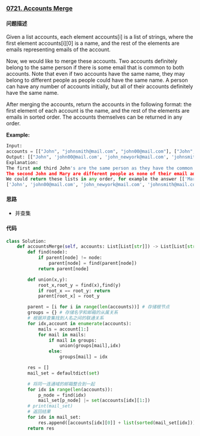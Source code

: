 ### [0721. Accounts Merge](https://leetcode-cn.com/problems/accounts-merge/)

#### 问题描述
Given a list accounts, each element accounts[i] is a list of strings, where the first element accounts[i][0] is a name, and the rest of the elements are emails representing emails of the account.

Now, we would like to merge these accounts. Two accounts definitely belong to the same person if there is some email that is common to both accounts. Note that even if two accounts have the same name, they may belong to different people as people could have the same name. A person can have any number of accounts initially, but all of their accounts definitely have the same name.

After merging the accounts, return the accounts in the following format: the first element of each account is the name, and the rest of the elements are emails in sorted order. The accounts themselves can be returned in any order.

**Example:**
```python
Input:
accounts = [["John", "johnsmith@mail.com", "john00@mail.com"], ["John", "johnnybravo@mail.com"], ["John", "johnsmith@mail.com", "john_newyork@mail.com"], ["Mary", "mary@mail.com"]]
Output: [["John", 'john00@mail.com', 'john_newyork@mail.com', 'johnsmith@mail.com'],  ["John", "johnnybravo@mail.com"], ["Mary", "mary@mail.com"]]
Explanation:
The first and third John's are the same person as they have the common email "johnsmith@mail.com".
The second John and Mary are different people as none of their email addresses are used by other accounts.
We could return these lists in any order, for example the answer [['Mary', 'mary@mail.com'], ['John', 'johnnybravo@mail.com'],
['John', 'john00@mail.com', 'john_newyork@mail.com', 'johnsmith@mail.com']] would still be accepted.
```

#### 思路
- 并查集

#### 代码

```python
class Solution:
    def accountsMerge(self, accounts: List[List[str]]) -> List[List[str]]:
        def find(node):
            if parent[node] != node:
                parent[node] = find(parent[node])
            return parent[node]

        def union(x,y):
            root_x,root_y = find(x),find(y)
            if root_x == root_y: return
            parent[root_x] = root_y

        parent = [i for i in range(len(accounts))] # 存储根节点
        groups = {} # 存储名字和邮箱的从属关系
        # 根据并查集找到人名之间的联通关系
        for idx,account in enumerate(accounts):
            mails = account[1:]
            for mail in mails:
                if mail in groups:
                    union(groups[mail],idx)
                else:
                    groups[mail] = idx

        res = []
        mail_set = defaultdict(set)

        # 将同一连通域的邮箱整合到一起
        for idx in range(len(accounts)):
            p_node = find(idx)
            mail_set[p_node] |= set(accounts[idx][1:])
        # print(mail_set)
        # 返回结果
        for idx in mail_set:
            res.append([accounts[idx][0]] + list(sorted(mail_set[idx])))
        return res
```